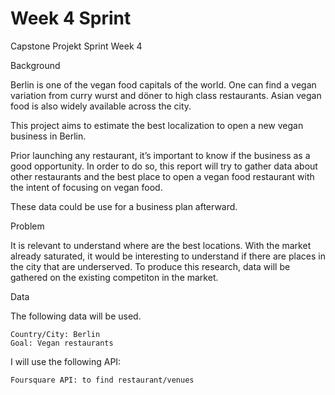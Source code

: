 # Week 4 Sprint 
Capstone Projekt 
Sprint Week 4


Background

Berlin is one of the vegan food capitals of the world. One can find a vegan variation from curry wurst and döner to high class restaurants. Asian vegan food is also widely available across the city. 

This project aims to estimate the best localization to open a new vegan business in Berlin. 

Prior launching any restaurant, it’s important to know if the business as a good opportunity. In order to do so, this report will try to gather data about other restaurants and the best place to open a vegan food restaurant with the intent of focusing on vegan food. 

These data could be use for a business plan afterward. 

Problem

It is relevant to understand where are the best locations. With the market already saturated, it would be interesting to understand if there are places in the city that are underserved. To produce this research, data will be gathered on the existing competiton in the market. 


Data

The following data will be used. 

    Country/City: Berlin
    Goal: Vegan restaurants 



I will use the following API:

    Foursquare API: to find restaurant/venues
  
